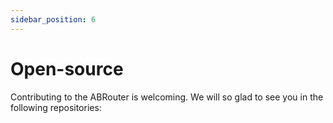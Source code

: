 ```yaml
---
sidebar_position: 6
---
```


# Open-source

Contributing to the ABRouter is welcoming. We will so glad to see you in the following repositories:
